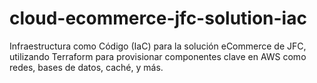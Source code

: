 # cloud-ecommerce-jfc-solution-iac
Infraestructura como Código (IaC) para la solución eCommerce de JFC, utilizando Terraform para provisionar componentes clave en AWS como redes, bases de datos, caché, y más.
